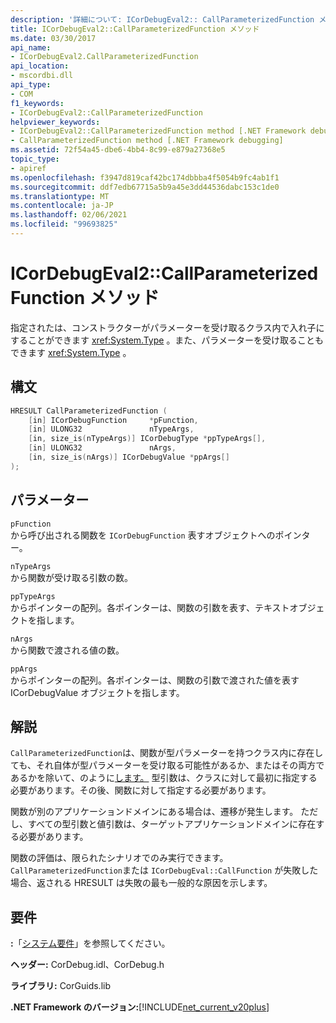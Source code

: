 ```yaml
---
description: '詳細について: ICorDebugEval2:: CallParameterizedFunction メソッド'
title: ICorDebugEval2::CallParameterizedFunction メソッド
ms.date: 03/30/2017
api_name:
- ICorDebugEval2.CallParameterizedFunction
api_location:
- mscordbi.dll
api_type:
- COM
f1_keywords:
- ICorDebugEval2::CallParameterizedFunction
helpviewer_keywords:
- ICorDebugEval2::CallParameterizedFunction method [.NET Framework debugging]
- CallParameterizedFunction method [.NET Framework debugging]
ms.assetid: 72f54a45-dbe6-4bb4-8c99-e879a27368e5
topic_type:
- apiref
ms.openlocfilehash: f3947d819caf42bc174dbbba4f5054b9fc4ab1f1
ms.sourcegitcommit: ddf7edb67715a5b9a45e3dd44536dabc153c1de0
ms.translationtype: MT
ms.contentlocale: ja-JP
ms.lasthandoff: 02/06/2021
ms.locfileid: "99693825"
---
```

# <a name="icordebugeval2callparameterizedfunction-method"></a>ICorDebugEval2::CallParameterizedFunction メソッド

指定されたは、コンストラクターがパラメーターを受け取るクラス内で入れ子にすることができます <xref:System.Type> 。また、パラメーターを受け取ることもできます <xref:System.Type> 。  
  
## <a name="syntax"></a>構文  
  
```cpp  
HRESULT CallParameterizedFunction (  
    [in] ICorDebugFunction     *pFunction,  
    [in] ULONG32               nTypeArgs,  
    [in, size_is(nTypeArgs)] ICorDebugType *ppTypeArgs[],  
    [in] ULONG32               nArgs,  
    [in, size_is(nArgs)] ICorDebugValue *ppArgs[]  
);  
```  
  
## <a name="parameters"></a>パラメーター  

 `pFunction`  
 から呼び出される関数を `ICorDebugFunction` 表すオブジェクトへのポインター。  
  
 `nTypeArgs`  
 から関数が受け取る引数の数。  
  
 `ppTypeArgs`  
 からポインターの配列。各ポインターは、関数の引数を表す、テキストオブジェクトを指します。  
  
 `nArgs`  
 から関数で渡される値の数。  
  
 `ppArgs`  
 からポインターの配列。各ポインターは、関数の引数で渡された値を表す ICorDebugValue オブジェクトを指します。  
  
## <a name="remarks"></a>解説  

 `CallParameterizedFunction`は、関数が型パラメーターを持つクラス内に存在しても、それ自体が型パラメーターを受け取る可能性があるか、またはその両方であるかを除いて、のように[します。](icordebugeval-callfunction-method.md) 型引数は、クラスに対して最初に指定する必要があります。その後、関数に対して指定する必要があります。  
  
 関数が別のアプリケーションドメインにある場合は、遷移が発生します。 ただし、すべての型引数と値引数は、ターゲットアプリケーションドメインに存在する必要があります。  
  
 関数の評価は、限られたシナリオでのみ実行できます。 `CallParameterizedFunction`または `ICorDebugEval::CallFunction` が失敗した場合、返される HRESULT は失敗の最も一般的な原因を示します。  
  
## <a name="requirements"></a>要件  

 **:**「[システム要件](../../get-started/system-requirements.md)」を参照してください。  
  
 **ヘッダー:** CorDebug.idl、CorDebug.h  
  
 **ライブラリ:** CorGuids.lib  
  
 **.NET Framework のバージョン:**[!INCLUDE[net_current_v20plus](../../../../includes/net-current-v20plus-md.md)]
